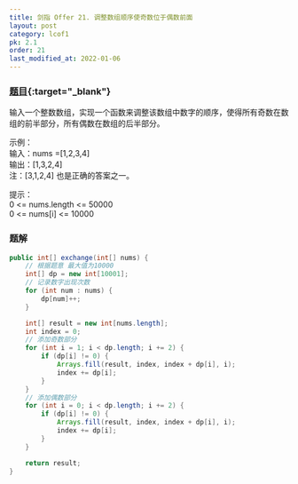 ```yaml
---
title: 剑指 Offer 21. 调整数组顺序使奇数位于偶数前面
layout: post
category: lcof1
pk: 2.1
order: 21
last_modified_at: 2022-01-06
---
```


### [题目](https://leetcode-cn.com/problems/diao-zheng-shu-zu-shun-xu-shi-qi-shu-wei-yu-ou-shu-qian-mian-lcof/){:target="_blank"}

输入一个整数数组，实现一个函数来调整该数组中数字的顺序，使得所有奇数在数组的前半部分，所有偶数在数组的后半部分。

示例：  
输入：nums =[1,2,3,4]  
输出：[1,3,2,4]  
注：[3,1,2,4] 也是正确的答案之一。


提示：  
0 <= nums.length <= 50000  
0 <= nums[i] <= 10000

### 题解

```java
public int[] exchange(int[] nums) {
    // 根据题意 最大值为10000
    int[] dp = new int[10001];
    // 记录数字出现次数
    for (int num : nums) {
        dp[num]++;
    }

    int[] result = new int[nums.length];
    int index = 0;
    // 添加奇数部分
    for (int i = 1; i < dp.length; i += 2) {
        if (dp[i] != 0) {
            Arrays.fill(result, index, index + dp[i], i);
            index += dp[i];
        }
    }
    // 添加偶数部分
    for (int i = 0; i < dp.length; i += 2) {
        if (dp[i] != 0) {
            Arrays.fill(result, index, index + dp[i], i);
            index += dp[i];
        }
    }

    return result;
}
```